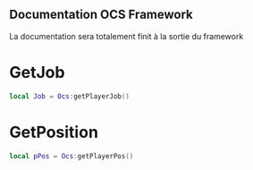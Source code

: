 
## Documentation OCS Framework

La documentation sera totalement finit à la sortie du framework

# GetJob

```lua
local Job = Ocs:getPlayerJob()
```

# GetPosition

```lua
local pPos = Ocs:getPlayerPos()
```

